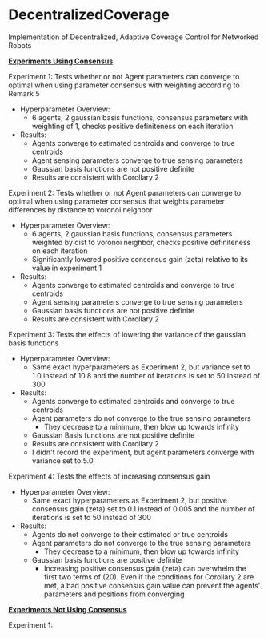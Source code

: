 # DecentralizedCoverage
Implementation of Decentralized, Adaptive Coverage Control for Networked Robots



<u>**Experiments Using Consensus**</u>

Experiment 1: Tests whether or not Agent parameters can converge to optimal when using parameter consensus with weighting according to Remark 5 

- Hyperparameter Overview: 
  - 6 agents, 2 gaussian basis functions, consensus parameters with weighting of 1, checks positive definiteness on each iteration 
- Results: 
  - Agents converge to estimated centroids and converge to true centroids 
  - Agent sensing parameters converge to true sensing parameters 
  - Gaussian basis functions are not positive definite
  - Results are consistent with Corollary 2 



Experiment 2: Tests whether or not Agent parameters can converge to optimal when using parameter consensus that weights parameter differences by distance to voronoi neighbor 

- Hyperparameter Overview: 
  - 6 agents, 2 gaussian basis functions, consensus parameters weighted by dist to voronoi neighbor, checks positive definiteness on each iteration 
  - Significantly lowered positive consensus gain (zeta) relative to its value in experiment 1
- Results: 
  - Agents converge to estimated centroids and converge to true centroids 
  - Agent sensing parameters converge to true sensing parameters  
  - Gaussian basis functions are not positive definite 
  - Results are consistent with Corollary 2



Experiment 3: Tests the effects of lowering the variance of the gaussian basis functions 

- Hyperparameter Overview:
  - Same exact hyperparameters as Experiment 2, but variance set to 1.0 instead of 10.8 and the number of iterations is set to 50 instead of 300
- Results:
  - Agents converge to estimated centroids and converge to true centroids 
  - Agent parameters do not converge to the true sensing parameters 
    - They decrease to a minimum, then blow up towards infinity 
  - Gaussian Basis functions are not positive definite 
  - Results are consistent with Corollary 2
  - I didn't record the experiment, but agent parameters converge with variance set to 5.0



Experiment 4: Tests the effects of increasing consensus gain 

- Hyperparameter Overview:
  - Same exact hyperparameters as Experiment 2, but positive consensus gain (zeta) set to 0.1 instead of 0.005 and the number of iterations is set to 50 instead of 300
- Results:
  - Agents do not converge to their estimated or true centroids 
  - Agent parameters do not converge to the true sensing parameters 
    - They decrease to a minimum, then blow up towards infinity 
  - Gaussian basis functions are positive definite 
    - Increasing positive consensus gain (zeta) can overwhelm the first two terms of (20). Even if the conditions for Corollary 2 are met, a bad positive consensus gain value can prevent the agents' parameters and positions from converging 



<u>**Experiments Not Using Consensus**</u>

Experiment 1: 

